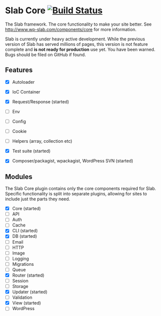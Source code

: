 # Slab Core [![Build Status](https://travis-ci.org/wp-slab/slab-core.svg)](https://travis-ci.org/wp-slab/slab-core)

The Slab framework. The core functionality to make your site better. See http://www.wp-slab.com/components/core for more information.

Slab is currently under heavy active development. While the previous version of Slab has served millions of pages, this version is not feature complete and **is not ready for production** use yet. You have been warned. Bugs should be filed on GitHub if found.

## Features

- [x] Autoloader
- [x] IoC Container
- [x] Request/Response (started)
- [ ] Env
- [ ] Config
- [ ] Cookie
- [ ] Helpers (array, collection etc)
- [x] Test suite (started)
- [x] Composer/packagist, wpackagist, WordPress SVN (started)


## Modules

The Slab Core plugin contains only the core components required for Slab. Specific functionality is split into separate plugins, allowing for sites to include just the parts they need.

- [x] Core (started)
- [ ] API
- [ ] Auth
- [ ] Cache
- [x] CLI (started)
- [x] DB (started)
- [ ] Email
- [ ] HTTP
- [ ] Image
- [ ] Logging
- [ ] Migrations
- [ ] Queue
- [x] Router (started)
- [ ] Session
- [ ] Storage
- [x] Updater (started)
- [ ] Validation
- [x] View (started)
- [ ] WordPress
